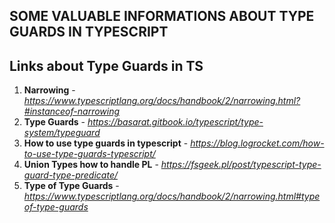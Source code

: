 ##  SOME VALUABLE INFORMATIONS ABOUT TYPE GUARDS IN TYPESCRIPT

## Links about Type Guards in TS
1. **Narrowing** - *https://www.typescriptlang.org/docs/handbook/2/narrowing.html?#instanceof-narrowing*
2. **Type Guards** - *https://basarat.gitbook.io/typescript/type-system/typeguard*
3. **How to use type guards in typescript** - *https://blog.logrocket.com/how-to-use-type-guards-typescript/*
4. **Union Types how to handle PL** - *https://fsgeek.pl/post/typescript-type-guard-type-predicate/*
5. **Type of Type Guards** - *https://www.typescriptlang.org/docs/handbook/2/narrowing.html#typeof-type-guards*